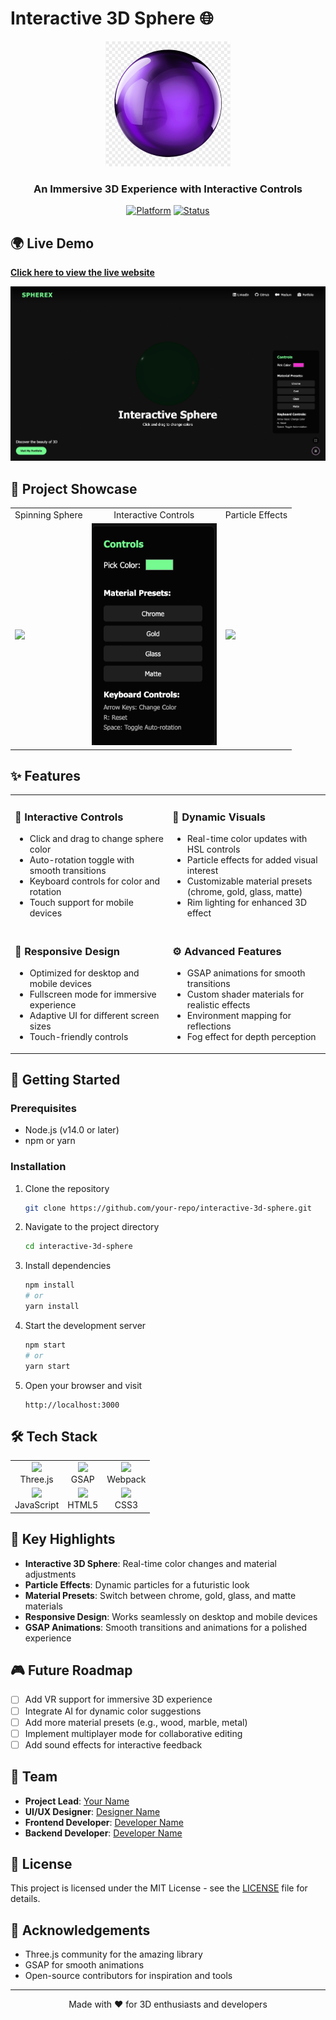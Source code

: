 # Interactive 3D Sphere 🌐

<div align="center">
  <img src="./components/logo.png" alt="Interactive 3D Sphere Logo" width="200"/>
  
  <h3>An Immersive 3D Experience with Interactive Controls</h3>
  
  [![Platform](https://img.shields.io/badge/Platform-Three.js-000000.svg)](https://threejs.org/)
  [![Status](https://img.shields.io/badge/Status-Active-4CAF50.svg)](https://github.com/your-repo)
</div>

## 🌍 Live Demo

[**Click here to view the live website**](https://super-frangipane-991c63.netlify.app/)

<div align="center">
  <img src="./components/demo.png" alt="Website Demo" width="600"/>
</div>

## 🎥 Project Showcase

<div align="center">
  <table>
    <tr>
      <td align="center">Spinning Sphere</td>
      <td align="center">Interactive Controls</td>
      <td align="center">Particle Effects</td>
    </tr>
    <tr>
      <td><img src="./components/sphere.png" width="200"/></td>
      <td><img src="./components/controls.png" width="200"/></td>
      <td><img src="./components/particles.png" width="200"/></td>
    </tr>
  </table>
</div>

## ✨ Features

<table>
  <tr>
    <td width="50%">
      <h3>🔑 Interactive Controls</h3>
      <ul>
        <li>Click and drag to change sphere color</li>
        <li>Auto-rotation toggle with smooth transitions</li>
        <li>Keyboard controls for color and rotation</li>
        <li>Touch support for mobile devices</li>
      </ul>
    </td>
    <td width="50%">
      <h3>🎨 Dynamic Visuals</h3>
      <ul>
        <li>Real-time color updates with HSL controls</li>
        <li>Particle effects for added visual interest</li>
        <li>Customizable material presets (chrome, gold, glass, matte)</li>
        <li>Rim lighting for enhanced 3D effect</li>
      </ul>
    </td>
  </tr>
  <tr>
    <td width="50%">
      <h3>📱 Responsive Design</h3>
      <ul>
        <li>Optimized for desktop and mobile devices</li>
        <li>Fullscreen mode for immersive experience</li>
        <li>Adaptive UI for different screen sizes</li>
        <li>Touch-friendly controls</li>
      </ul>
    </td>
    <td width="50%">
      <h3>⚙️ Advanced Features</h3>
      <ul>
        <li>GSAP animations for smooth transitions</li>
        <li>Custom shader materials for realistic effects</li>
        <li>Environment mapping for reflections</li>
        <li>Fog effect for depth perception</li>
      </ul>
    </td>
  </tr>
</table>

## 🚀 Getting Started

### Prerequisites

- Node.js (v14.0 or later)
- npm or yarn

### Installation

1. Clone the repository
   ```bash
   git clone https://github.com/your-repo/interactive-3d-sphere.git
   ```

2. Navigate to the project directory
   ```bash
   cd interactive-3d-sphere
   ```

3. Install dependencies
   ```bash
   npm install
   # or
   yarn install
   ```

4. Start the development server
   ```bash
   npm start
   # or
   yarn start
   ```

5. Open your browser and visit
   ```
   http://localhost:3000
   ```

## 🛠️ Tech Stack

<div align="center">
  <table>
    <tr>
      <td align="center"><img src="https://threejs.org/files/logo_threejs.png" width="40"/><br/>Three.js</td>
      <td align="center"><img src="https://greensock.com/uploads/set_resources_2/84c1e40ea0e759e3f1505eb1788ddf3c_logo_full_dark.png" width="40"/><br/>GSAP</td>
      <td align="center"><img src="https://webpack.js.org/assets/icon-square-big.svg" width="40"/><br/>Webpack</td>
    </tr>
    <tr>
      <td align="center"><img src="https://avatars.githubusercontent.com/u/70142?s=200&v=4" width="40"/><br/>JavaScript</td>
      <td align="center"><img src="https://upload.wikimedia.org/wikipedia/commons/6/6a/JavaScript-logo.png" width="40"/><br/>HTML5</td>
      <td align="center"><img src="https://upload.wikimedia.org/wikipedia/commons/d/d5/CSS3_logo_and_wordmark.svg" width="40"/><br/>CSS3</td>
    </tr>
  </table>
</div>

## 🌟 Key Highlights

- **Interactive 3D Sphere**: Real-time color changes and material adjustments
- **Particle Effects**: Dynamic particles for a futuristic look
- **Material Presets**: Switch between chrome, gold, glass, and matte materials
- **Responsive Design**: Works seamlessly on desktop and mobile devices
- **GSAP Animations**: Smooth transitions and animations for a polished experience

## 🎮 Future Roadmap

- [ ] Add VR support for immersive 3D experience
- [ ] Integrate AI for dynamic color suggestions
- [ ] Add more material presets (e.g., wood, marble, metal)
- [ ] Implement multiplayer mode for collaborative editing
- [ ] Add sound effects for interactive feedback

## 👥 Team

- **Project Lead**: [Your Name](https://github.com/your-profile)
- **UI/UX Designer**: [Designer Name](https://github.com/designer)
- **Frontend Developer**: [Developer Name](https://github.com/developer)
- **Backend Developer**: [Developer Name](https://github.com/developer)

## 📄 License

This project is licensed under the MIT License - see the [LICENSE](LICENSE) file for details.

## 🙏 Acknowledgements

- Three.js community for the amazing library
- GSAP for smooth animations
- Open-source contributors for inspiration and tools

---

<div align="center">
  <p>Made with ❤️ for 3D enthusiasts and developers</p>
</div>
